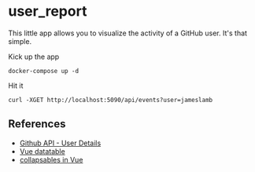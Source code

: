 # user_report

This little app allows you to visualize the activity of a GitHub user. It's that simple.

Kick up the app

```
docker-compose up -d
```

Hit it

```
curl -XGET http://localhost:5090/api/events?user=jameslamb
```

## References

* [Github API - User Details](https://developer.github.com/v3/users/#get-contextual-information-about-a-user)
* [Vue datatable](https://www.npmjs.com/package/vuejs-datatable)
* [collapsables in Vue](https://bootstrap-vue.js.org/docs/components/collapse/)

